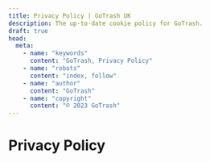 ```yaml
---
title: Privacy Policy | GoTrash UK
description: The up-to-date cookie policy for GoTrash.
draft: true
head:
  meta:
    - name: "keywords"
      content: "GoTrash, Privacy Policy"
    - name: "robots"
      content: "index, follow"
    - name: "author"
      content: "GoTrash"
    - name: "copyright"
      content: "© 2023 GoTrash"
---
```


# Privacy Policy
